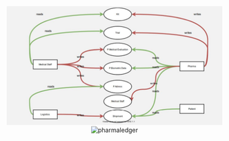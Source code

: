 <p align="center">
  <img src="./pharmaledger_flow.JPG" alt="pharmaledger" width="500">
  <img src="./pharmaledgerUML.JPG" alt="pharmaledger" width="500">
</p>